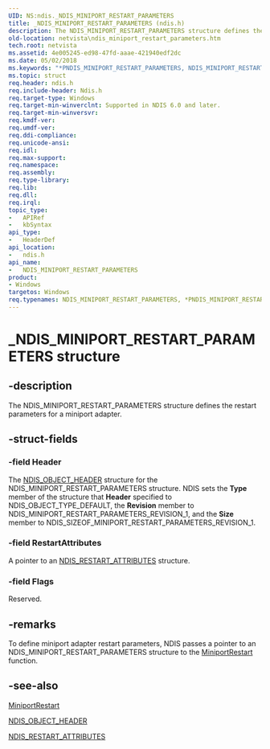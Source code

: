 ```yaml
---
UID: NS:ndis._NDIS_MINIPORT_RESTART_PARAMETERS
title: _NDIS_MINIPORT_RESTART_PARAMETERS (ndis.h)
description: The NDIS_MINIPORT_RESTART_PARAMETERS structure defines the restart parameters for a miniport adapter.
old-location: netvista\ndis_miniport_restart_parameters.htm
tech.root: netvista
ms.assetid: 4e005245-ed98-47fd-aaae-421940edf2dc
ms.date: 05/02/2018
ms.keywords: "*PNDIS_MINIPORT_RESTART_PARAMETERS, NDIS_MINIPORT_RESTART_PARAMETERS, NDIS_MINIPORT_RESTART_PARAMETERS structure [Network Drivers Starting with Windows Vista], PNDIS_MINIPORT_RESTART_PARAMETERS, PNDIS_MINIPORT_RESTART_PARAMETERS structure pointer [Network Drivers Starting with Windows Vista], _NDIS_MINIPORT_RESTART_PARAMETERS, miniport_structures_ref_618076bd-9d88-4104-89fd-c2ccddf32b02.xml, ndis/NDIS_MINIPORT_RESTART_PARAMETERS, ndis/PNDIS_MINIPORT_RESTART_PARAMETERS, netvista.ndis_miniport_restart_parameters"
ms.topic: struct
req.header: ndis.h
req.include-header: Ndis.h
req.target-type: Windows
req.target-min-winverclnt: Supported in NDIS 6.0 and later.
req.target-min-winversvr: 
req.kmdf-ver: 
req.umdf-ver: 
req.ddi-compliance: 
req.unicode-ansi: 
req.idl: 
req.max-support: 
req.namespace: 
req.assembly: 
req.type-library: 
req.lib: 
req.dll: 
req.irql: 
topic_type:
-	APIRef
-	kbSyntax
api_type:
-	HeaderDef
api_location:
-	ndis.h
api_name:
-	NDIS_MINIPORT_RESTART_PARAMETERS
product:
- Windows
targetos: Windows
req.typenames: NDIS_MINIPORT_RESTART_PARAMETERS, *PNDIS_MINIPORT_RESTART_PARAMETERS
---
```


# _NDIS_MINIPORT_RESTART_PARAMETERS structure


## -description


The NDIS_MINIPORT_RESTART_PARAMETERS structure defines the restart parameters for a miniport
  adapter.


## -struct-fields




### -field Header

The 
     <a href="https://msdn.microsoft.com/library/windows/hardware/ff566588">NDIS_OBJECT_HEADER</a> structure for the
     NDIS_MINIPORT_RESTART_PARAMETERS structure. NDIS sets the 
     <b>Type</b> member of the structure that 
     <b>Header</b> specified to NDIS_OBJECT_TYPE_DEFAULT, the 
     <b>Revision</b> member to NDIS_MINIPORT_RESTART_PARAMETERS_REVISION_1, and the 
     <b>Size</b> member to NDIS_SIZEOF_MINIPORT_RESTART_PARAMETERS_REVISION_1.


### -field RestartAttributes

A pointer to an 
     <a href="https://msdn.microsoft.com/1f9f4b91-bd1f-4daa-ac98-6372bf55c2ab">
     NDIS_RESTART_ATTRIBUTES</a> structure.


### -field Flags

Reserved.


## -remarks



To define miniport adapter restart parameters, NDIS passes a pointer to an
    NDIS_MINIPORT_RESTART_PARAMETERS structure to the 
    <a href="https://msdn.microsoft.com/31a18040-2c66-4074-9ace-dd604b4bfe22">MiniportRestart</a> function.




## -see-also




<a href="https://msdn.microsoft.com/31a18040-2c66-4074-9ace-dd604b4bfe22">MiniportRestart</a>



<a href="https://msdn.microsoft.com/library/windows/hardware/ff566588">NDIS_OBJECT_HEADER</a>



<a href="https://msdn.microsoft.com/library/windows/hardware/ff567255">NDIS_RESTART_ATTRIBUTES</a>
 

 

